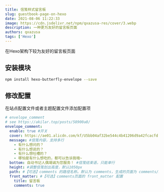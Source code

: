 ```yaml
---
title: 信笺样式留言板
slug: guestbook-page-on-hexo
date: 2021-08-06 11:22:33
image: https://cdn.jsdelivr.net/npm/qxazusa-res/cover/3.webp
description: 一种更为友好的留言板页面
authors: qxazusa
tags: ['Hexo']
---
```

在Hexo架构下较为友好的留言板页面
<!--truncate-->

## 安装模块

```bash
npm install hexo-butterfly-envelope --save
```

## 修改配置

在站点配置文件或者主题配置文件添加配置项

```yaml
# envelope_comment
# see https://akilar.top/posts/58900a8/
envelope_comment:
  enable: true #开关
  cover: https://ae01.alicdn.com/kf/U5bb04af32be544c4b41206d9a42fcacfd.jpg #信笺封面图
  message: #信笺内容，支持多行
    - 有什么想问的？
    - 有什么想说的？
    - 有什么想吐槽的？
    - 哪怕是有什么想吃的，都可以告诉我哦~
  bottom: 自动书记人偶竭诚为您服务！ #信笺结束语，只能单行
  height: #调整信笺划出高度，默认1050px
  path: #【可选】comments 的路径名称。默认为 comments，生成的页面为 comments/index.html
  front_matter: #【可选】comments页面的 front_matter 配置
    title: 留言板
    comments: true
```
